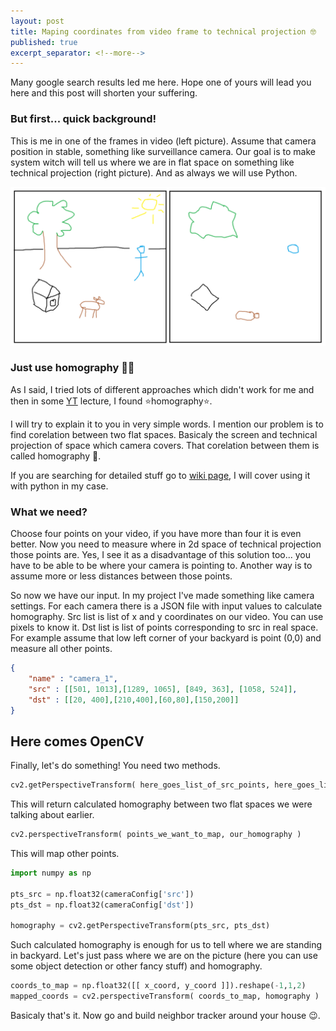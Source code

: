 ```yaml
---
layout: post
title: Maping coordinates from video frame to technical projection 🤓
published: true
excerpt_separator: <!--more-->
---
```



Many google search results led me here. Hope one of yours will lead you here and this post will shorten your suffering.

<!--more-->

### But first... quick background! 

This is me in one of the frames in video (left picture). Assume that camera position in stable, something like surveillance camera. Our goal is to make system witch will tell us where we are in flat space on something like technical projection (right picture). And as always we will use Python. 

![Homography_idea](https://github.com/JakubSzwajka/JakubSzwajka.github.io/blob/master/_posts/_images/homography_1.png?raw=true) 

### Just use homography 🤷‍♀️

As I said, I tried lots of different approaches which didn't work for me and then in some [YT](https://www.youtube.com/watch?v=fVJeJMWZcq8) lecture, I found ⭐homography⭐.

I will try to explain it to you in very simple words. I mention our problem is to find corelation between two flat spaces. Basicaly the screen and technical projection of space which camera covers. That corelation between them is called homography 🤯. 

If you are searching for detailed stuff go to [wiki page](https://en.wikipedia.org/wiki/Homography_(computer_vision)), I will cover using it with python in my case. 

### What we need? 

Choose four points on your video, if you have more than four it is even better. Now you need to measure where in 2d space of technical projection those points are. Yes, I see it as a disadvantage of this solution too... you have to be able to be where your camera is pointing to. Another way is to assume more or less distances between those points.

So now we have our input. In my project I've made something like camera settings. For each camera there is a JSON file with input values to calculate homography. Src list is list of x and y coordinates on our video. You can use pixels to know it. Dst list is list of points corresponding to src in real space. For example assume that low left corner of your backyard is point (0,0) and measure all other points.

```json
{
    "name" : "camera_1",
    "src" : [[501, 1013],[1289, 1065], [849, 363], [1058, 524]],
    "dst" : [[20, 400],[210,400],[60,80],[150,200]]
}
```

## Here comes OpenCV

Finally, let's do something! You need two methods. 

```python 
cv2.getPerspectiveTransform( here_goes_list_of_src_points, here_goes_list_of_dst_points )
```

This will return calculated homography between two flat spaces we were talking about earlier.  

```python
cv2.perspectiveTransform( points_we_want_to_map, our_homography )
```

This will map other points. 

```python 
import numpy as np

pts_src = np.float32(cameraConfig['src'])
pts_dst = np.float32(cameraConfig['dst'])

homography = cv2.getPerspectiveTransform(pts_src, pts_dst)
```

Such calculated homography is enough for us to tell where we are standing in backyard. Let's just pass where we are on the picture (here you can use some object detection or other fancy stuff) and homography. 

```python
coords_to_map = np.float32([[ x_coord, y_coord ]]).reshape(-1,1,2)
mapped_coords = cv2.perspectiveTransform( coords_to_map, homography )
```

Basicaly that's it. Now go and build neighbor tracker around your house 😉.  